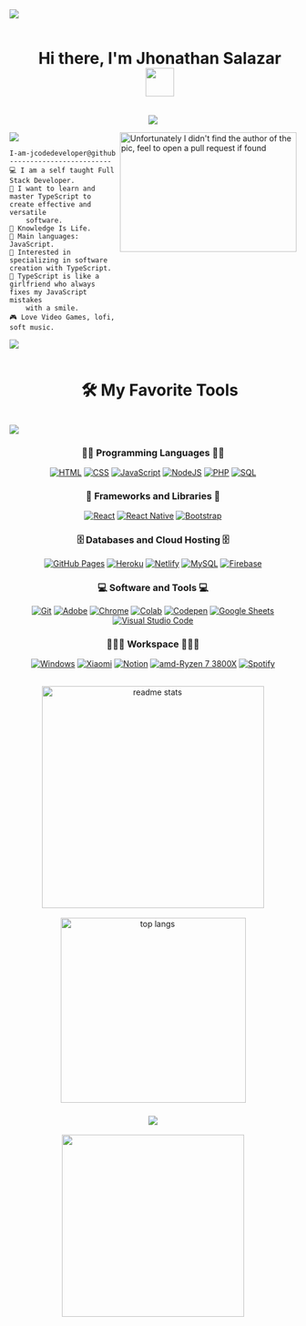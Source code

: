 <!--horizontal divider(gradiant)-->
<img src="https://user-images.githubusercontent.com/73097560/115834477-dbab4500-a447-11eb-908a-139a6edaec5c.gif">

<!--h1 without bottom border-->

<div id="user-content-toc" align="center">
  <ul >
    <summary><h1 style="display: inline-block">Hi there, I'm Jhonathan Salazar <img width="50px" src="https://github.com/Tarikul-Islam-Anik/Animated-Fluent-Emojis/blob/master/Emojis/Hand%20gestures/Waving%20Hand%20Light%20Skin%20Tone.png"></h1></summary>
  </ul>
</div>

<p align="center">
  <a href="https://github.com/DenverCoder1/readme-typing-svg"><img src="https://readme-typing-svg.herokuapp.com?lines=Selft-Taught+;Full+Stack+Web+Developer;Freelancer;JS%20|%20TS%20|%20Enthusiastic;🌱%20Knowledge%20Is%20Life%20🌱;Always%20learning%20new%20things&center=true&width=380&height=45&" ></a>
</p>

<img src="https://user-images.githubusercontent.com/73097560/115834477-dbab4500-a447-11eb-908a-139a6edaec5c.gif">

<img align="right" src="https://cdna.artstation.com/p/assets/images/images/028/102/058/original/pixel-jeff-matrix-s.gif?1593487263" alt="Unfortunately I didn't find the author of the pic, feel to open a pull request if found" height="210" width="310" />


```
I-am-jcodedeveloper@github
-------------------------
💻 I am a self taught Full Stack Developer.
📝 I want to learn and master TypeScript to create effective and versatile
    software.
🌱 Knowledge Is Life.
🌟 Main languages: JavaScript.
🚩 Interested in specializing in software creation with TypeScript.
💖 TypeScript is like a girlfriend who always fixes my JavaScript mistakes
    with a smile.
🎮 Love Video Games, lofi, soft music.
```

<img src="https://user-images.githubusercontent.com/73097560/115834477-dbab4500-a447-11eb-908a-139a6edaec5c.gif">

<div id="user-content-toc">
  <ul align="center">
    <summary><h1 style="display: inline-block">🛠️ My Favorite Tools</h1></summary>
  </ul>
</div>
<img src="https://user-images.githubusercontent.com/73097560/115834477-dbab4500-a447-11eb-908a-139a6edaec5c.gif">

<div align="center">
<h3>👨‍💻 Programming Languages 👨‍💻</h3>

<p>
    <a href="https://github.com/search?q=user%3ADenverCoder1+is%3Arepo+language%3Ahtml"><img alt="HTML" src="https://img.shields.io/badge/HTML%20-%23E34F26.svg?logo=html5&logoColor=white"></a>
    <a href="https://github.com/search?q=user%3ADenverCoder1+is%3Arepo+language%3Acss"><img alt="CSS" src="https://img.shields.io/badge/CSS%20-%231572B6.svg?logo=css3&logoColor=white"></a>
    <a href="https://github.com/search?q=user%3ADenverCoder1+is%3Arepo+language%3Ajavascript"><img alt="JavaScript" src="https://img.shields.io/badge/JavaScript%20-%23F7DF1E.svg?logo=javascript&logoColor=black"></a>
    <a href="https://github.com/search?q=user%3ADenverCoder1+is%3Arepo+language%3Ajavascript"><img alt="NodeJS" src="https://img.shields.io/badge/Node.js%20-%2343853D.svg?logo=node.js&logoColor=white"></a>
    <a href="https://github.com/search?q=user%3ADenverCoder1+is%3Arepo+language%3Aphp"><img alt="PHP" src="https://img.shields.io/badge/PHP-%23777BB4.svg?logo=php&logoColor=white"></a>
    <a href="https://github.com/search?q=user%3ADenverCoder1+is%3Arepo+language%3Asql"><img alt="SQL" src="https://img.shields.io/badge/SQL%20-%23025E8C.svg?logo=amazon-dynamodb&logoColor=white"></a>

<h3> 🧰 Frameworks and Libraries 🧰 </h3>

<p>
    <a href="#"><img alt="React" src="https://img.shields.io/badge/React-20232a.svg?logo=react&logoColor=61DAFB"></a>
    <a href="#"><img alt="React Native" src="https://img.shields.io/badge/React_Native-20232a.svg?logo=react&logoColor=61DAFB"></a>
    <a href="#"><img alt="Bootstrap" src="https://img.shields.io/badge/Bootstrap-563D7C.svg?logo=bootstrap&logoColor=white"></a>

</p>

<h3> 🗄️ Databases and Cloud Hosting 🗄️</h3>

<p>
    <a href="#"><img alt="GitHub Pages" src="https://img.shields.io/badge/GitHub%20Pages-%23327FC7.svg?logo=github&logoColor=white"></a>
    <a href="#"><img alt="Heroku" src="https://img.shields.io/badge/Heroku%20-%23430098.svg?logo=heroku&logoColor=white"></a>
    <a href="#"><img alt="Netlify" src="https://img.shields.io/badge/Netlify-00C7B7.svg?logo=Netlify&logoColor=white"></a>
    <a href="#"><img alt="MySQL" src="https://img.shields.io/badge/mysql-00000f.svg?logo=mysql&logoColor=white"></a>
    <a href="#"><img alt="Firebase" src ="https://img.shields.io/badge/Firebase-%23316192.svg?logo=firebase&logoColor=white"></a>
</p>

<h3> 💻 Software and Tools 💻</h3>

<p>
    <a href="#"><img alt="Git" src="https://img.shields.io/badge/Git%20-%23F05033.svg?logo=git&logoColor=white"></a>
    <a href="#"><img alt="Adobe" src="https://img.shields.io/badge/Adobe%20-%23FF0000.svg?logo=adobe&logoColor=white"></a>
    <a href="#"><img alt="Chrome" src="https://img.shields.io/badge/Chrome-3DDC84?logo=google-chrome&logoColor=white"></a>
    <a href="#"><img alt="Colab" src="https://img.shields.io/badge/Colab-00b56a.svg?logo=google-colab&logoColor=white"></a>
    <a href="#"><img alt="Codepen" src="https://img.shields.io/badge/Codepen-000000.svg?logo=codepen&logoColor=white"></a>
    <a href="#"><img alt="Google Sheets" src="https://img.shields.io/badge/Google%20Sheets%20-%2334A853.svg?logo=google%20sheets&logoColor=white"></a>
    <a href="#"><img alt="Visual Studio Code" src="https://img.shields.io/badge/Visual%20Studio%20Code-0078d7.svg?logo=visual-studio-code&logoColor=white"></a>
</p>

<h3> 👨🏽‍💻 Workspace 👨🏽‍💻 </h3>
<p>
    <a href="#"><img alt="Windows" src="https://img.shields.io/badge/windows-0078D6?logo=windows&logoColor=white"></a>
    <a href="#"><img alt="Xiaomi" src="https://img.shields.io/badge/Xiaomi-FF4200.svg?logo=Xiaomi&logoColor=white"></a>
    <a href="#"><img alt="Notion" src="https://img.shields.io/badge/Notion-FFF.svg?logo=Notion&logoColor=black"></a>
    <a href="#"><img alt="amd-Ryzen 7 3800X" src="https://img.shields.io/badge/amd-Ryzen 7 3800X-ED1C24.svg?logo=amd&logoColor=white"></a>
    <a href="#"><img alt="Spotify" src="https://img.shields.io/badge/spotify-1ED760.svg?logo=spotify&logoColor=white"></a>
</p>
</div>

<br>
<div align="center">
  <img width=390 src="https://github-readme-stats.vercel.app/api?username=jcodedeveloper&count_private=true&show_icons=true&theme=react&rank_icon=github&border_radius=10" alt="readme stats" />
  <br/>
  <br>
  <img width=325 align="center" src="https://github-readme-stats.vercel.app/api/top-langs/?username=jcodedeveloper&hide=HTML&langs_count=8&layout=compact&theme=react&border_radius=10&size_weight=0.5&count_weight=0.5&exclude_repo=github-readme-stats" alt="top langs" />
</div>

<h3 align="center">
  <img src="https://readme-typing-svg.herokuapp.com/?font=Righteous&size=25&center=true&vCenter=true&width=500&height=70&duration=4000&lines=Thanks+for+visiting!+✌️;+Shoot+me+a+message+on+Instagram!;I'm+always+down+to+collab+:)">
</h3>

<p align="center">
  <img style="width:20rem; height:auto" src="https://media3.giphy.com/media/v1.Y2lkPTc5MGI3NjExcjByd3BsNnk0YWswZmhjbjlxNnhmaWtva3JsZzhodWVqNmt3M2s3eCZlcD12MV9pbnRlcm5hbF9naWZfYnlfaWQmY3Q9Zw/U1gOlM58q7UoaTbszx/source.gif"/>
</p>

